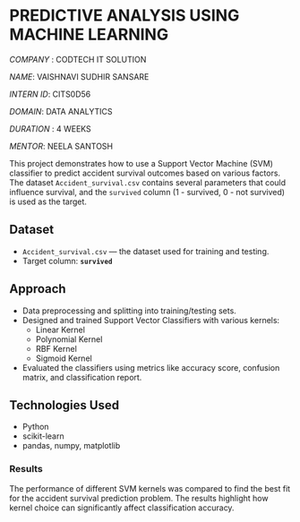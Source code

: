 # PREDICTIVE ANALYSIS USING MACHINE LEARNING

*COMPANY* : CODTECH IT SOLUTION

*NAME*: VAISHNAVI SUDHIR SANSARE

*INTERN ID*: CITS0D56

*DOMAIN*: DATA ANALYTICS

*DURATION* : 4 WEEKS

*MENTOR*: NEELA SANTOSH

This project demonstrates how to use a Support Vector Machine (SVM) classifier to predict accident survival outcomes based on various factors. The dataset `Accident_survival.csv` contains several parameters that could influence survival, and the `survived` column (1 - survived, 0 - not survived) is used as the target.

## Dataset
- `Accident_survival.csv` — the dataset used for training and testing.
- Target column: **`survived`**

## Approach
- Data preprocessing and splitting into training/testing sets.
- Designed and trained Support Vector Classifiers with various kernels:
  - Linear Kernel
  - Polynomial Kernel
  - RBF Kernel
  - Sigmoid Kernel
- Evaluated the classifiers using metrics like accuracy score, confusion matrix, and classification report.

## Technologies Used
- Python
- scikit-learn
- pandas, numpy, matplotlib

### Results
The performance of different SVM kernels was compared to find the best fit for the accident survival prediction problem. The results highlight how kernel choice can significantly affect classification accuracy.

